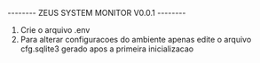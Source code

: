 -------- ZEUS SYSTEM MONITOR V0.0.1 --------

1. Crie o arquivo .env
2. Para alterar configuracoes do ambiente apenas edite o arquivo cfg.sqlite3 gerado apos a primeira inicializacao